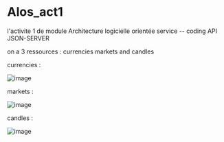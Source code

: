 # Alos_act1
l'activite 1 de module Architecture logicielle orientée service -- coding API JSON-SERVER


on a 3 ressources : currencies markets and candles

currencies : 

![image](https://user-images.githubusercontent.com/101930870/159255223-fc1a2ce5-8dd3-43c1-b991-5423eadca28c.png)


markets :

![image](https://user-images.githubusercontent.com/101930870/159255040-1fa7a0ce-eafd-4e2d-adf9-49d3e1a33b49.png)


candles :

![image](https://user-images.githubusercontent.com/101930870/159254976-058668fd-72fb-451a-ad28-a05ce61203f7.png)




